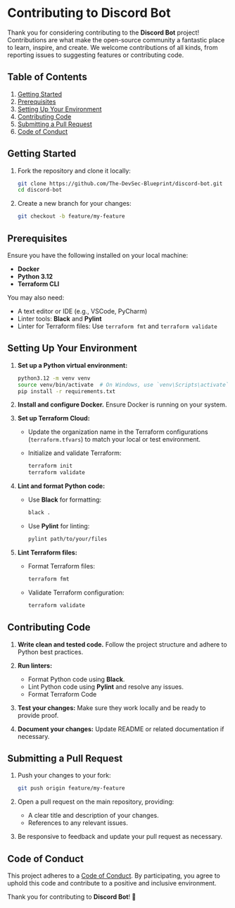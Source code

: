 # Contributing to Discord Bot

Thank you for considering contributing to the **Discord Bot** project! Contributions are what make the open-source community a fantastic place to learn, inspire, and create. We welcome contributions of all kinds, from reporting issues to suggesting features or contributing code.

## Table of Contents

1. [Getting Started](#getting-started)
2. [Prerequisites](#prerequisites)
3. [Setting Up Your Environment](#setting-up-your-environment)
4. [Contributing Code](#contributing-code)
5. [Submitting a Pull Request](#submitting-a-pull-request)
6. [Code of Conduct](#code-of-conduct)

## Getting Started

1. Fork the repository and clone it locally:

   ```bash
   git clone https://github.com/The-DevSec-Blueprint/discord-bot.git
   cd discord-bot
   ```

2. Create a new branch for your changes:

   ```bash
   git checkout -b feature/my-feature
   ```

## Prerequisites

Ensure you have the following installed on your local machine:

- **Docker**
- **Python 3.12**
- **Terraform CLI**

You may also need:

- A text editor or IDE (e.g., VSCode, PyCharm)
- Linter tools: **Black** and **Pylint**
- Linter for Terraform files: Use `terraform fmt` and `terraform validate`

## Setting Up Your Environment

1. **Set up a Python virtual environment:**

   ```bash
   python3.12 -m venv venv
   source venv/bin/activate  # On Windows, use `venv\Scripts\activate`
   pip install -r requirements.txt
   ```

2. **Install and configure Docker.**
   Ensure Docker is running on your system.

3. **Set up Terraform Cloud:**

   - Update the organization name in the Terraform configurations (`terraform.tfvars`) to match your local or test environment.
   - Initialize and validate Terraform:

     ```bash
     terraform init
     terraform validate
     ```

4. **Lint and format Python code:**

   - Use **Black** for formatting:

     ```bash
     black .
     ```

   - Use **Pylint** for linting:

     ```bash
     pylint path/to/your/files
     ```

5. **Lint Terraform files:**

   - Format Terraform files:

     ```bash
     terraform fmt
     ```

   - Validate Terraform configuration:

     ```bash
     terraform validate
     ```

## Contributing Code

1. **Write clean and tested code.**
   Follow the project structure and adhere to Python best practices.

2. **Run linters:**

   - Format Python code using **Black**.
   - Lint Python code using **Pylint** and resolve any issues.
   - Format Terraform Code

3. **Test your changes:**
   Make sure they work locally and be ready to provide proof.

4. **Document your changes:**
   Update README or related documentation if necessary.

## Submitting a Pull Request

1. Push your changes to your fork:

   ```bash
   git push origin feature/my-feature
   ```

2. Open a pull request on the main repository, providing:

   - A clear title and description of your changes.
   - References to any relevant issues.

3. Be responsive to feedback and update your pull request as necessary.

## Code of Conduct

This project adheres to a [Code of Conduct](./CODE_OF_CONDUCT.md). By participating, you agree to uphold this code and contribute to a positive and inclusive environment.

Thank you for contributing to **Discord Bot**! 🚀
